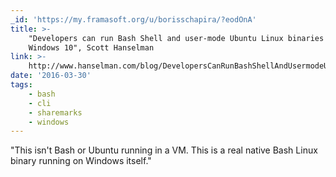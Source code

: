 ```yaml
---
_id: 'https://my.framasoft.org/u/borisschapira/?eodOnA'
title: >-
    "Developers can run Bash Shell and user-mode Ubuntu Linux binaries on
    Windows 10", Scott Hanselman
link: >-
    http://www.hanselman.com/blog/DevelopersCanRunBashShellAndUsermodeUbuntuLinuxBinariesOnWindows10.aspx
date: '2016-03-30'
tags:
    - bash
    - cli
    - sharemarks
    - windows
---
```


<div class="markdown"><p>&quot;This isn't Bash or Ubuntu running in a VM. This is a real native Bash Linux binary running on Windows itself.&quot;
</p></div>
